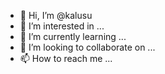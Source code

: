 - 👋 Hi, I’m @kalusu
- 👀 I’m interested in ...
- 🌱 I’m currently learning ...
- 💞️ I’m looking to collaborate on ...
- 📫 How to reach me ...

<!---
kalusu/kalusu is a ✨ special ✨ repository because its `README.md` (this file) appears on your GitHub profile.
You can click the Preview link to take a look at your changes.
--->
